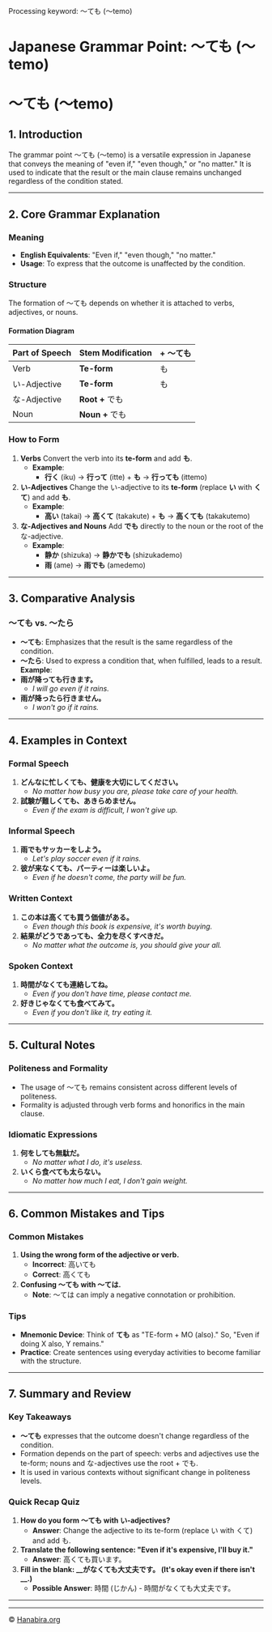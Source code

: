 Processing keyword: ～ても (〜temo)
# Japanese Grammar Point: ～ても (〜temo)
# ～ても (〜temo)
## 1. Introduction
The grammar point ～ても (〜temo) is a versatile expression in Japanese that conveys the meaning of "even if," "even though," or "no matter." It is used to indicate that the result or the main clause remains unchanged regardless of the condition stated.

---
## 2. Core Grammar Explanation
### Meaning
- **English Equivalents**: "Even if," "even though," "no matter."
- **Usage**: To express that the outcome is unaffected by the condition.
### Structure
The formation of ～ても depends on whether it is attached to verbs, adjectives, or nouns.
#### Formation Diagram
| Part of Speech | Stem Modification | + ～ても |
|----------------|-------------------|--------|
| Verb           | **Te-form**       | も     |
| い-Adjective    | **Te-form**       | も     |
| な-Adjective    | **Root +** でも   |        |
| Noun           | **Noun +** でも   |        |
### How to Form
1. **Verbs**
   Convert the verb into its **te-form** and add **も**.
   - **Example**:
     - **行く** (iku) → **行って** (itte) + **も** → **行っても** (ittemo)
2. **い-Adjectives**
   Change the い-adjective to its **te-form** (replace **い** with **くて**) and add **も**.
   - **Example**:
     - **高い** (takai) → **高くて** (takakute) + **も** → **高くても** (takakutemo)
3. **な-Adjectives and Nouns**
   Add **でも** directly to the noun or the root of the な-adjective.
   - **Example**:
     - **静か** (shizuka) → **静かでも** (shizukademo)
     - **雨** (ame) → **雨でも** (amedemo)
---
## 3. Comparative Analysis
### ～ても vs. ～たら
- **～ても**: Emphasizes that the result is the same regardless of the condition.
- **～たら**: Used to express a condition that, when fulfilled, leads to a result.
**Example**:
- **雨が降っても行きます。**
  - *I will go even if it rains.*
- **雨が降ったら行きません。**
  - *I won't go if it rains.*
---
## 4. Examples in Context
### Formal Speech
1. **どんなに忙しくても、健康を大切にしてください。**
   - *No matter how busy you are, please take care of your health.*
2. **試験が難しくても、あきらめません。**
   - *Even if the exam is difficult, I won't give up.*
### Informal Speech
1. **雨でもサッカーをしよう。**
   - *Let's play soccer even if it rains.*
2. **彼が来なくても、パーティーは楽しいよ。**
   - *Even if he doesn't come, the party will be fun.*
### Written Context
1. **この本は高くても買う価値がある。**
   - *Even though this book is expensive, it's worth buying.*
2. **結果がどうであっても、全力を尽くすべきだ。**
   - *No matter what the outcome is, you should give your all.*
### Spoken Context
1. **時間がなくても連絡してね。**
   - *Even if you don't have time, please contact me.*
2. **好きじゃなくても食べてみて。**
   - *Even if you don't like it, try eating it.*
---
## 5. Cultural Notes
### Politeness and Formality
- The usage of ～ても remains consistent across different levels of politeness.
- Formality is adjusted through verb forms and honorifics in the main clause.
### Idiomatic Expressions
1. **何をしても無駄だ。**
   - *No matter what I do, it's useless.*
2. **いくら食べても太らない。**
   - *No matter how much I eat, I don't gain weight.*
---
## 6. Common Mistakes and Tips
### Common Mistakes
1. **Using the wrong form of the adjective or verb.**
   - **Incorrect**: 高いても
   - **Correct**: 高くても
2. **Confusing ～ても with ～ては.**
   - **Note**: ～ては can imply a negative connotation or prohibition.
### Tips
- **Mnemonic Device**: Think of **ても** as "TE-form + MO (also)." So, "Even if doing X also, Y remains."
- **Practice**: Create sentences using everyday activities to become familiar with the structure.
---
## 7. Summary and Review
### Key Takeaways
- **～ても** expresses that the outcome doesn't change regardless of the condition.
- Formation depends on the part of speech: verbs and adjectives use the te-form; nouns and な-adjectives use the root + でも.
- It is used in various contexts without significant change in politeness levels.
### Quick Recap Quiz
1. **How do you form ～ても with い-adjectives?**
   - **Answer**: Change the adjective to its te-form (replace い with くて) and add も.
2. **Translate the following sentence: "Even if it's expensive, I'll buy it."**
   - **Answer**: 高くても買います。
3. **Fill in the blank: __がなくても大丈夫です。 (It's okay even if there isn't __.)**
   - **Possible Answer**: 時間 (じかん) - 時間がなくても大丈夫です。
---


---

© [Hanabira.org](https://hanabira.org)
